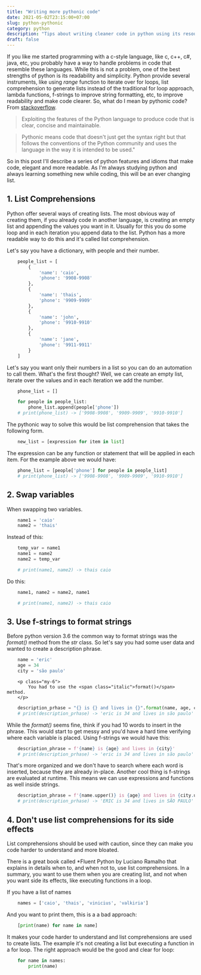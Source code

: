```yaml
---
title: "Writing more pythonic code"
date: 2021-05-02T23:15:00+07:00
slug: python-pythonic
category: python
description: "Tips about writing cleaner code in python using its resources for a more pythonic approach"
draft: false
---
```



If you like me started programming with a c-style language, like c, c++, c#, java, etc, you probably have a way to handle problems in
code that resemble these languages. While this is not a problem, one of the best strengths of python is its readability and simplicity.
Python provide several instruments, like using *range* function to iterate over for loops, list comprehension
to generate lists instead of the traditional for loop approach, lambda functions, f-strings to improve string formatting, etc, to improve
readability and make code clearer.
So, what do I mean by pythonic code? From [stackoverflow](https://stackoverflow.com/questions/25011078/what-does-pythonic-mean#:~:text=Loading%20when%20this%20answer%20was,is%20intended%20to%20be%20used).


> Exploiting the features of the Python language to produce code that is clear, concise and maintainable.

> Pythonic means code that doesn't just get the syntax right but that follows the conventions of the Python community and uses the language in the way it is intended to be used."

So in this post I'll describe a series of python features and idioms that make code, elegant and more readable. As I'm always studying python
and always learning something new while coding, this will be an ever changing list.

## 1. List Comprehensions

Python offer several ways of creating lists. The most obvious way of creating them, if you already code in another language, is
creating an empty list and appending the values you want in it. Usually for this you do some loop and in each iteration you append
data to the list. Python has a more readable way to do this and it's called list comprehension.

Let's say you have a dictionary, with people and their number.

```python
    people_list = [
        {
            'name': 'caio',
            'phone': '9908-9908'
        },
        {
            'name': 'thais',
            'phone': '9909-9909'
        },
        {
            'name': 'john',
            'phone': '9910-9910'
        },
        {
            'name': 'jane',
            'phone': '9911-9911'
        }
    ]
```

Let's say you want only their numbers in a list so you can do an automation to call them. What's the first thought? Well, we can create an empty
list, iterate over the values and in each iteration we add the number.

```python
    phone_list = []

    for people in people_list:
        phone_list.append(people['phone'])
    # print(phone_list) -> ['9908-9908', '9909-9909', '9910-9910']
```

The pythonic way to solve this would be list comprehension that takes the following form.

```python
    new_list = [expression for item in list]
```

The expression can be any function or statement that will be applied in each item. For the example above we would have:

```python
    phone_list = [people['phone'] for people in people_list]
    # print(phone_list) -> ['9908-9908', '9909-9909', '9910-9910']
```

## 2. Swap variables

When swapping two variables.

```python
    name1 = 'caio'
    name2 = 'thais'
```

Instead of this:

```python
    temp_var = name1
    name1 = name2
    name2 = temp_var

    # print(name1, name2) -> thais caio
```
            
Do this:
```python
    name1, name2 = name2, name1

    # print(name1, name2) -> thais caio
```


## 3. Use f-strings to format strings</h2>

Before python version 3.6 the common way to format strings was the *format()* method from the *str* class.
So let's say you had some user data and wanted to create a description phrase.

```python
    name = 'eric'
    age = 34
    city = 'são paulo'
```
        <p class="my-6">
            You had to use the <span class="italic">format()</span> method.
        </p>
```python
    description_prhase = "{} is {} and lives in {}".format(name, age, city)
    # print(description_prhase) -> 'eric is 34 and lives in são paulo'
```

While the *format()* seems fine, think if you had 10 words to insert in the phrase. This would start to get messy
and you'd have a hard time verifying where each variable is placed. Using f-strings we would have this:

```python
    description_phrase = f'{name} is {age} and lives in {city}'
    # print(description_prhase) -> 'eric is 34 and lives in são paulo'
```

That's more organized and we don't have to search where each word is inserted, because they are already in-place. Another cool thing is
f-strings are evaluated at runtime. This means we can use expressions and functions as well inside strings.

```python
    description_phrase = f'{name.upper()} is {age} and lives in {city.upper()}'
    # print(description_prhase) -> 'ERIC is 34 and lives in SÃO PAULO'
```


## 4. Don't use list comprehensions for its side effects

List comprehensions should be used with caution, since they can make you code harder to understand and more bloated.

There is a great book called *Fluent Python by Luciano Ramalho that explains in details when to,
and when not to, use list comprehensions. In a summary, you want to use them when you are creating list, and not when you want side
its effects, like executing functions in a loop.

If you have a list of names

```python
    names = ['caio', 'thais', 'vinicius', 'valkiria']
```

And you want to print them, this is a a bad approach:

```python
    [print(name) for name in name]
```

It makes your code harder to understand and list comprehensions are used to create lists. The example it's not creating
a list but executing a function in a for loop. The right approach would be the good and clear for loop:

```python
    for name in names:
        print(name)
```

